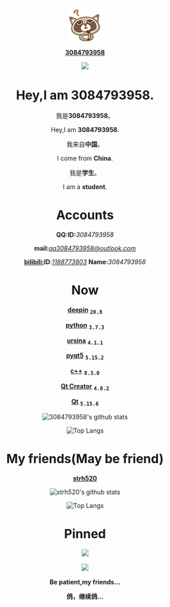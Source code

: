 <div align=center>

#
[![3084793958](image/try1.png)](../../../../3084793958)

**[3084793958](../../../../3084793958)**
 
![](https://komarev.com/ghpvc/?username=3084793958&label=++访+问+人+数:++&color=brightgreen&style=plastic)
#
# Hey,I am 3084793958.

我是**3084793958**。

Hey,I am **3084793958**.

我来自**中国**。

I come from **China**.

我是**学生**。

I am a **student**.
#
# Accounts
**QQ:ID:**<i>3084793958</i>

**mail:**<i>qq3084793958@outlook.com</i>

[**bilibili:**](https://www.bilibili.com/)**ID**:<i>[1188773803](https://space.bilibili.com/1188773803)</i> **Name:**<i>3084793958</i>
#
# Now
[**deepin**](https://www.deepin.org/index/zh) <kbd><sub>**20.8**</sub></kbd>

[**python**](https://www.python.org/) <kbd><sub>**3.7.3**</sub></kbd>

[**ursina**](https://www.ursinaengine.org/) <kbd><sub>**4.1.1**</sub></kbd>

[**pyqt5**](https://pypi.org/project/PyQt5/) <kbd><sub>**5.15.2**</sub></kbd>

[**c++**](https://cplusplus.com/) <kbd><sub>**8.3.0**</sub></kbd>

[**Qt Creator**](https://www.qt.io/) <kbd><sub>**4.8.2**</sub></kbd>

[**Qt**](https://www.qt.io/) <kbd><sub>**5.15.6**</sub></kbd>

![3084793958's github stats](https://github-readme-stats.vercel.app/api?username=3084793958&show_icons=true&title_color=008dfd&icon_color=27e8a7&text_color=20232a&count_private=false&locale=cn&rank_icon=github&bg_color=30,e96443,904e95)
 
![Top Langs](https://github-readme-stats.vercel.app/api/top-langs/?username=3084793958&show_icons=true&title_color=008dfd&icon_color=27e8a7&text_color=20232a&count_private=false&locale=cn&rank_icon=github&bg_color=30,e96443,904e95)
#
# My friends(May be friend)
[**strh520**](../../../../strh520)

![strh520's github stats](https://github-readme-stats.vercel.app/api?username=strh520&show_icons=true&title_color=008dfd&icon_color=27e8a7&text_color=20232a&count_private=false&locale=cn&rank_icon=github&bg_color=30,e96443,904e95)
 
![Top Langs](https://github-readme-stats.vercel.app/api/top-langs/?username=strh520&show_icons=true&title_color=008dfd&icon_color=27e8a7&text_color=20232a&count_private=false&locale=cn&rank_icon=github&bg_color=30,e96443,904e95)
#
# Pinned
[![](https://github-readme-stats.vercel.app/api/pin/?username=3084793958&repo=music-island&cache_seconds=86400&theme=tokyonight)](https://githubfast.com/3084793958/music-island)

[![](https://github-readme-stats.vercel.app/api/pin/?username=3084793958&repo=github_timer&cache_seconds=86400&theme=tokyonight)](https://githubfast.com/3084793958/github_timer)

**Be patient,my friends...**
 
**鸽，继续鸽...**
</div>
